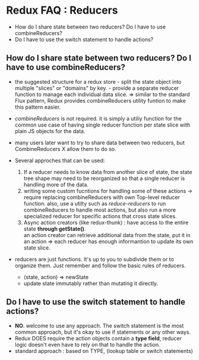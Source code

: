 # Redux FAQ : Reducers

- How do I share state between two reducers? Do I have to use combineReducers?
- Do I have to use the switch statement to handle actions?

## How do I share state between two reducers? Do I have to use combineReducers?

- the suggested structure for a redux store - split the state object into multiple "slices" or "domains" by key. - provide a separate reducer function to manage each individual data slice.
  => similar to the standard Flux pattern, Redux provides combineReducers utility funtion to make this pattern easier.

- _combineReducers_ is not required. it is simply a utiliy function for the common use case of having single reducer function per state slice with plain JS objects for the data.

- many users later want to try to share data between two reducers, but CombineReducers X allow them to do so.
- Several approches that can be used:

  1. If a reducer needs to know data from another slice of state, the state tree shape may need to be reorganized so that a single reducer is handling more of the data.
  2. writing some custom fucntions for handling some of these actions -> require replacing combineReducers with own Top-level reducer function.
     also, use a utilty such as _reduce-reducers_ to run combineReducers to handle most actions, but also run a more specialized reducer for specific actions that cross state slices.
  3. Async action creators (like redux-thunk) : have access to the entire state **through getState()**.<br>
     an action creator can retrieve additional data from the state, put it in an action => each reducer has enough informantion to update its own state slice.

- reducers are just functions. It's up to you to subdivide them or to organize them. Just remember and follow the basic rules of reducers.
  - (state, action) => newState
  - update state immutably rather than mutating it directly.

## Do I have to use the switch statement to handle actions?

- **NO**. welcome to use any approach. The switch statement is the most common approach, but it's okay to use if statements or any other ways.
- Redux DOES require the action objects contain a **type field**, reducer logic doesn't even have to rely on that to handle the action.
- standard approach : based on TYPE, (lookup table or switch statements)
